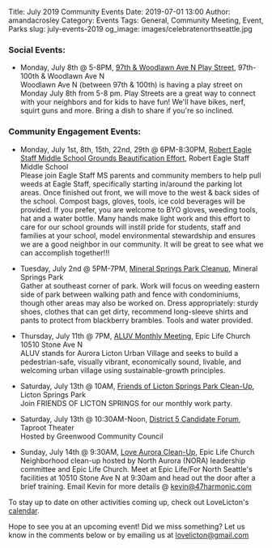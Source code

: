 Title: July 2019 Community Events
Date: 2019-07-01 13:00
Author: amandacrosley
Category: Events
Tags: General, Community Meeting, Event, Parks
slug: july-events-2019
og_image: images/celebratenorthseattle.jpg

### Social Events:

*   Monday, July 8th @ 5-8PM, [97th & Woodlawn Ave N Play Street](https://www.facebook.com/events/481053552661775/), 97th-100th & Woodlawn Ave N <br>
Woodlawn Ave N (between 97th & 100th) is having a play street on Monday July 8th from 5-8 pm. Play Streets are a great way to connect with your neighbors and for kids to have fun! We'll have bikes, nerf, squirt guns and more. Bring a dish to share if you're so inclined.

### Community Engagement Events:

*   Monday, July 1st, 8th, 15th, 22nd, 29th @ 6PM-8:30PM, [Robert Eagle Staff Middle School Grounds Beautification Effort](https://www.facebook.com/groups/FriendsOfRobertEagleStaffMS/),
Robert Eagle Staff Middle School<br>
Please join Eagle Staff MS parents and community members to help pull weeds at Eagle Staff, specifically starting in/around the parking lot areas. Once finished out front, we will move to the west & back sides of the school. Compost bags, gloves, tools, ice cold beverages will be provided. If you prefer, you are welcome to BYO gloves, weeding tools, hat and a water bottle. Many hands make light work and this effort to care for our school grounds will instill pride for students, staff and families at your school, model environmental stewardship and ensures we are a good neighbor in our community. It will be great to see what we can accomplish together!!!

*   Tuesday, July 2nd @ 5PM-7PM, [Mineral Springs Park Cleanup](https://www.facebook.com/events/665789523940006/), Mineral Springs Park <br>
Gather at southeast corner of park. Work will focus on weeding eastern side of park between walking path and fence with condominiums, though other areas may also be worked on.
Dress appropriately: sturdy shoes, clothes that can get dirty, recommend long-sleeve shirts and pants to protect from blackberry brambles. Tools and water provided.

*   Thursday, July 11th @ 7PM, [ALUV Monthly Meeting](https://www.facebook.com/events/2433892023509932/), Epic Life Church 10510 Stone Ave N<br />
ALUV stands for Aurora Licton Urban Village and seeks to build a pedestrian-safe, visually vibrant, economically sound, livable, and welcoming urban village using sustainable-growth principles.

*   Saturday, July 13th @ 10AM, [Friends of Licton Springs Park Clean-Up](https://lictonsprings.org/work_party.pdf),
Licton Springs Park <br>
Join FRIENDS OF LICTON SPRINGS for our monthly work party.

*   Saturday, July 13th @ 10:30AM-Noon, [District 5 Candidate Forum](https://www.facebook.com/GreenwoodCommunityCouncil),
Taproot Theater <br>
Hosted by Greenwood Community Council

*   Sunday, July 14th @ 9:30AM, [Love Aurora Clean-Up](https://www.facebook.com/events/2552342088159669), Epic Life Church <br>
Neighborhood clean-up hosted by North Aurora (NORA) leadership committee and Epic Life Church. Meet at Epic Life/For North Seattle's facilities at 10510 Stone Ave N at 9:30am and head out the door after a brief training.
Email Kevin for more details @ kevin@47harmonic.com

To stay up to date on other activities coming up, check out LoveLicton's [calendar](https://lovelicton.com/pages/community-calendar.html).

Hope to see you at an upcoming event!
Did we miss something? Let us know in the comments below or by emailing us at [lovelicton@gmail.com](mailto:lovelicton@gmail.com)
